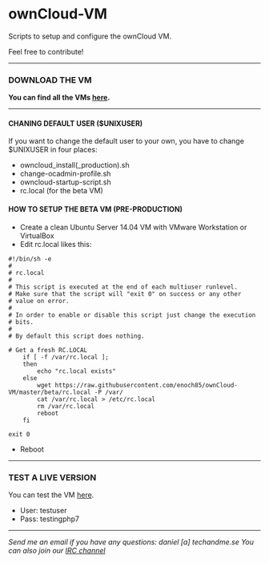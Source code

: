 # ownCloud-VM
Scripts to setup and configure the ownCloud VM.

Feel free to contribute!

----------------------------------------------------------------------------------------------------------------------------

### **DOWNLOAD THE VM**

**You can find all the VMs [here](https://www.techandme.se/pre-configured-owncloud-installaton/).**

----------------------------------------------------------------------------------------------------------------------------

#### CHANING DEFAULT USER ($UNIXUSER)

If you want to change the default user to your own, you have to change $UNIXUSER in four places:

- owncloud_install(_production).sh
- change-ocadmin-profile.sh
- owncloud-startup-script.sh
- rc.local (for the beta VM)

#### HOW TO SETUP THE BETA VM (PRE-PRODUCTION)

- Create a clean Ubuntu Server 14.04 VM with VMware Workstation or VirtualBox
- Edit rc.local likes this:

```
#!/bin/sh -e
#
# rc.local
#
# This script is executed at the end of each multiuser runlevel.
# Make sure that the script will "exit 0" on success or any other
# value on error.
#
# In order to enable or disable this script just change the execution
# bits.
#
# By default this script does nothing.

# Get a fresh RC.LOCAL
    if [ -f /var/rc.local ];
    then
        echo "rc.local exists"
    else
        wget https://raw.githubusercontent.com/enoch85/ownCloud-VM/master/beta/rc.local -P /var/
        cat /var/rc.local > /etc/rc.local
        rm /var/rc.local
        reboot
    fi

exit 0
```
- Reboot

----------------------------------------------------------------------------------------------------------------------------

### TEST A LIVE VERSION

You can test the VM [here](https://owncloudphp7.techandme.se/).
- User: testuser
- Pass: testingphp7

----------------------------------------------------------------------------------------------------------------------------
*Send me an email if you have any questions: daniel [a] techandme.se*
*You can also join our [IRC channel](https://irc.techandme.se/)*
